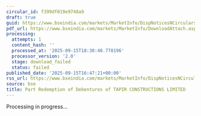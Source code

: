 ```yaml
---
circular_id: f399df019e9748a9
draft: true
guid: https://www.bseindia.com/markets/MarketInfo/DispNoticesNCirculars.aspx?Noticeid={22AEBB0E-1195-4271-9AF9-3CBC194CE741}&noticeno=20250915-77&dt=09/15/2025&icount=77&totcount=81&flag=0
pdf_url: https://www.bseindia.com/markets/MarketInfo/DownloadAttach.aspx?id=20250915-77&attachedId=
processing:
  attempts: 1
  content_hash: ''
  processed_at: '2025-09-15T18:30:40.778196'
  processor_version: '2.0'
  stage: download_failed
  status: failed
published_date: '2025-09-15T16:47:21+00:00'
rss_url: https://www.bseindia.com/markets/MarketInfo/DispNoticesNCirculars.aspx?Noticeid={22AEBB0E-1195-4271-9AF9-3CBC194CE741}&noticeno=20250915-77&dt=09/15/2025&icount=77&totcount=81&flag=0
source: bse
title: Part Redemption of Debentures of TAPIR CONSTRUCTIONS LIMITED
---
```


Processing in progress...